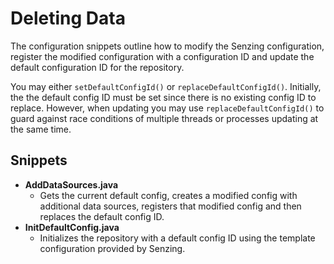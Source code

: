 # Deleting Data
The configuration snippets outline how to modify the Senzing configuration, register the modified configuration with a configuration ID and update the default configuration ID for the repository. 

You may either `setDefaultConfigId()` or `replaceDefaultConfigId()`.  Initially, the the default config ID must be set since there is no existing config ID to replace.  However, when updating you may use `replaceDefaultConfigId()` to guard against race conditions of multiple threads or processes updating at the same time.

## Snippets
* **AddDataSources.java**
    * Gets the current default config, creates a modified config with additional data sources, registers that modified config and then replaces the default config ID.
* **InitDefaultConfig.java**
    * Initializes the repository with a default config ID using the template configuration provided by Senzing.


